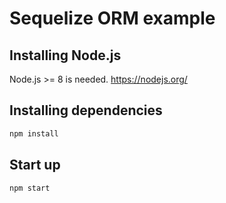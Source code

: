 # Sequelize ORM example

## Installing Node.js

Node.js >= 8 is needed. https://nodejs.org/

## Installing dependencies

```javascript
npm install
```

## Start up

```javascript
npm start
```